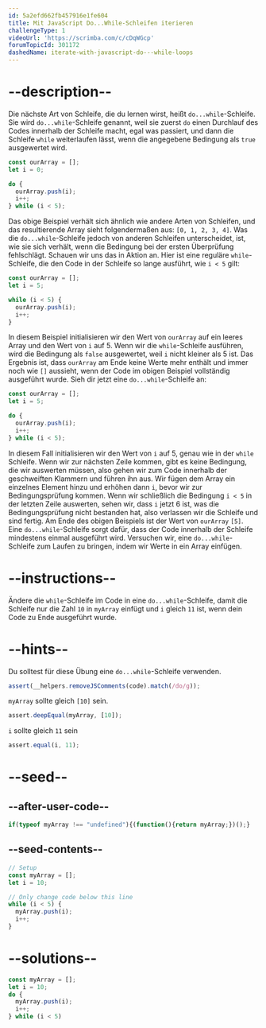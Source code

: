 ```yaml
---
id: 5a2efd662fb457916e1fe604
title: Mit JavaScript Do...While-Schleifen iterieren
challengeType: 1
videoUrl: 'https://scrimba.com/c/cDqWGcp'
forumTopicId: 301172
dashedName: iterate-with-javascript-do---while-loops
---
```


# --description--

Die nächste Art von Schleife, die du lernen wirst, heißt `do...while`-Schleife. Sie wird `do...while`-Schleife genannt, weil sie zuerst `do` einen Durchlauf des Codes innerhalb der Schleife macht, egal was passiert, und dann die Schleife `while` weiterlaufen lässt, wenn die angegebene Bedingung als `true` ausgewertet wird.

```js
const ourArray = [];
let i = 0;

do {
  ourArray.push(i);
  i++;
} while (i < 5);
```

Das obige Beispiel verhält sich ähnlich wie andere Arten von Schleifen, und das resultierende Array sieht folgendermaßen aus: `[0, 1, 2, 3, 4]`. Was die `do...while`-Schleife jedoch von anderen Schleifen unterscheidet, ist, wie sie sich verhält, wenn die Bedingung bei der ersten Überprüfung fehlschlägt. Schauen wir uns das in Aktion an. Hier ist eine reguläre `while`-Schleife, die den Code in der Schleife so lange ausführt, wie `i < 5` gilt:

```js
const ourArray = []; 
let i = 5;

while (i < 5) {
  ourArray.push(i);
  i++;
}
```

In diesem Beispiel initialisieren wir den Wert von `ourArray` auf ein leeres Array und den Wert von `i` auf 5. Wenn wir die `while`-Schleife ausführen, wird die Bedingung als `false` ausgewertet, weil `i` nicht kleiner als 5 ist. Das Ergebnis ist, dass `ourArray` am Ende keine Werte mehr enthält und immer noch wie `[]` aussieht, wenn der Code im obigen Beispiel vollständig ausgeführt wurde. Sieh dir jetzt eine `do...while`-Schleife an:

```js
const ourArray = []; 
let i = 5;

do {
  ourArray.push(i);
  i++;
} while (i < 5);
```

In diesem Fall initialisieren wir den Wert von `i` auf 5, genau wie in der `while` Schleife. Wenn wir zur nächsten Zeile kommen, gibt es keine Bedingung, die wir auswerten müssen, also gehen wir zum Code innerhalb der geschweiften Klammern und führen ihn aus. Wir fügen dem Array ein einzelnes Element hinzu und erhöhen dann `i`, bevor wir zur Bedingungsprüfung kommen. Wenn wir schließlich die Bedingung `i < 5` in der letzten Zeile auswerten, sehen wir, dass `i` jetzt 6 ist, was die Bedingungsprüfung nicht bestanden hat, also verlassen wir die Schleife und sind fertig. Am Ende des obigen Beispiels ist der Wert von `ourArray` `[5]`. Eine `do...while`-Schleife sorgt dafür, dass der Code innerhalb der Schleife mindestens einmal ausgeführt wird. Versuchen wir, eine `do...while`-Schleife zum Laufen zu bringen, indem wir Werte in ein Array einfügen.

# --instructions--

Ändere die `while`-Schleife im Code in eine `do...while`-Schleife, damit die Schleife nur die Zahl `10` in `myArray` einfügt und `i` gleich `11` ist, wenn dein Code zu Ende ausgeführt wurde.

# --hints--

Du solltest für diese Übung eine `do...while`-Schleife verwenden.

```js
assert(__helpers.removeJSComments(code).match(/do/g));
```

`myArray` sollte gleich `[10]` sein.

```js
assert.deepEqual(myArray, [10]);
```

`i` sollte gleich `11` sein

```js
assert.equal(i, 11);
```

# --seed--

## --after-user-code--

```js
if(typeof myArray !== "undefined"){(function(){return myArray;})();}
```

## --seed-contents--

```js
// Setup
const myArray = [];
let i = 10;

// Only change code below this line
while (i < 5) {
  myArray.push(i);
  i++;
}
```

# --solutions--

```js
const myArray = [];
let i = 10;
do {
  myArray.push(i);
  i++;
} while (i < 5)
```
